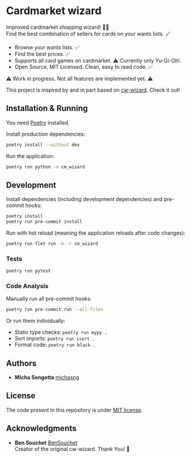 # Cardmarket wizard

Improved cardmarket shopping wizard! 🧙‍♂️  
Find the best combination of sellers for cards on your wants lists. 🪄

- Browse your wants lists. ✅
- Find the best prices. ✅
- Supports all card games on cardmarket. ⚠️ Currently only Yu-Gi-Oh!.
- Open Source, MIT Licensed. Clean, easy to read code. ✅

⚠️ Work in progress. Not all features are implemented yet. ⚠️

This project is inspired by and in part based on [cw-wizard](https://github.com/BenSouchet/cw-wizard). Check it out!

## Installation & Running

You need [Poetry](https://python-poetry.org/docs/) installed.

Install production dependencies:

```bash
poetry install --without dev
```

Run the application:

```bash
poetry run python -m cm_wizard
```

## Development

Install dependencies (including development dependencies) and pre-commit hooks:

```bash
poetry install
poetry run pre-commit install
```

Run with hot reload (meaning the application reloads after code changes):

```bash
poetry run flet run -m -r cm_wizard
```

### Tests

```bash
poetry run pytest
```

### Code Analysis

Manually run all pre-commit hooks:

```bash
poetry run pre-commit run --all-files
```

Or run them individually:

- Static type checks: `poetry run mypy .`
- Sort imports: `poetry run isort .`
- Format code: `poetry run black .`

## Authors

- **Micha Sengotta**
  [michasng](https://github.com/michasng)

## License

The code present in this repository is under [MIT license](https://github.com/michasng/cm-wizard/blob/main/LICENSE).

## Acknowledgments

- **Ben Souchet**
  [BenSouchet](https://github.com/BenSouchet)  
  Creator of the original cw-wizard. Thank You! 💫
